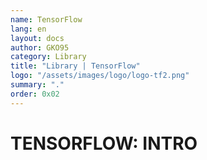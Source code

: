 ```yaml
---
name: TensorFlow
lang: en
layout: docs
author: GKO95
category: Library
title: "Library | TensorFlow"
logo: "/assets/images/logo/logo-tf2.png"
summary: "."
order: 0x02
---
```

# **TENSORFLOW: INTRO**
